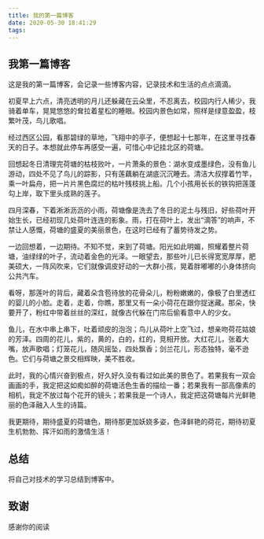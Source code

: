 ```yaml
---
title: 我的第一篇博客
date: 2020-05-30 18:41:29
tags:
---
```

## 我第一篇博客
这是我的第一篇博客，会记录一些博客内容，记录技术和生活的点点滴滴。

初夏早上六点，清亮透明的月儿还躲藏在云朵里，不忍离去，校园内行人稀少，我骑着单车，晃晃悠悠的耷拉着星松的睡眼。校园内景色如常，照样是绿意盈盈，枝繁叶茂，鸟儿歌唱。

经过西区公园，看那碧绿的草地，飞翔中的亭子，便想起十七那年，在这里寻找春天的日子。本想就此停车再感受一遍，可惜心中记挂北区的荷塘。													 

回想起冬日清理完荷塘的枯枝败叶，一片萧条的景色：湖水变成墨绿色，没有鱼儿游动，四处不见了鸟儿的踪影，只有莲藕躺在湖底沉沉睡去。清洁大叔撑着竹竿，乘一叶扁舟，把一片片黑色腐烂的枯叶残枝挑上船。几个小孩用长长的铁钩把莲蓬勾上岸，取下里头成熟的莲子。

四月深春，下着淅淅沥沥的小雨，荷塘像是洗去了冬日的泥土与残旧，好些荷叶开始生长，已经初现几处荷叶连连的影象。雨，打在荷叶上，发出“滴答”的响声，不禁让人感慨，荷塘的盛夏的美丽景色，在这时已经有了蓄势待发之势。

一边回想着，一边期待。不知不觉，来到了荷塘。阳光如此明媚，照耀着整片荷塘，油绿绿的叶子，流动着金色的光泽。一眼望去，那些叶儿已长得宽宽厚厚，肥美硕大，一阵风吹来，它们就像调皮好动的一大群小孩，晃着胖嘟嘟的小身体挤向公共汽车。
<!-- more -->
看呀，那莲叶的背后，藏着朵含苞待放的花骨朵儿，粉粉嫩嫩的，像极了白里透红的婴儿的小脸。走着，走着，你瞧，那里又有一朵小荷花在跟你捉迷藏。那朵，快要开了，粉红中带着丝丝的深红，就像古代躲在门帘后偷看意中人的少女。

鱼儿，在水中串上串下，吐着顽皮的泡泡；鸟儿从荷叶上空飞过，想亲吻荷花姑娘的芳泽。四周的花儿，紫的，黄的，白的，红的，竞相开放。大红花儿，张着大嘴，放声歌唱；灯笼花儿，随风摇坠，四处飘香；剑兰花儿，形态独特，毫不逊色。它们与荷塘之景交相辉映，美不胜收。

此时，我的心情兴奋到极点，好久好久没有看过如此美的景色了。若果我有一双会画画的手，我定把这如痴如醉的荷塘活色生香的描绘一番；若果我有一部高像素的相机，我定不放过每个花开的镜头；若果我是一个诗人，我定把这荷塘每片光鲜艳丽的色泽融入人生的诗篇。

我更期待，期待盛夏的荷塘色，期待那更加妖娆多姿，色泽鲜艳的荷花，期待初夏生机勃勃、挥汗如雨的激情生活！
## 总结
将自己对技术的学习总结到博客中。

## 致谢
感谢你的阅读